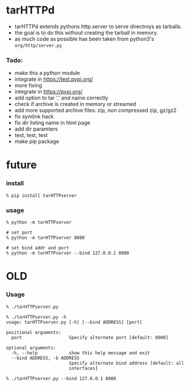 # tarHTTPd

* tarHTTPd extends pythons http.server to serve directroys as tarballs.
* the goal is to do this without creating the tarball in memory.
* as much code as possible has been taken from python3's `org/http/server.py`

### Todo:
* make this a python module
* integrate in https://test.pypi.org/
* more fixing
* integrate in https://pypi.org/
* add option to tar '.' and name correctly
* check if archive is created in memory or streamed
* add more supported archive files: zip, non compressed zip, gz/gz2
* fix symlink hack
* fix dir listing name in html page
* add dir paramters
* test, test, test
* make pip package

# future
### install
`% pip install tarHTTPserver`

### usage
`% python -m tarHTTPserver`

```
# set port
% python -m tarHTTPserver 8080
```

```
# set bind addr and port
% python -m tarHTTPserver --bind 127.0.0.1 8080
```


# OLD
### Usage
```
% ./tarHTTPserver.py
```

```
% ./tarHTTPserver.py -h
usage: tarHTTPserver.py [-h] [--bind ADDRESS] [port]

positional arguments:
  port                  Specify alternate port [default: 8000]

optional arguments:
  -h, --help            show this help message and exit
  --bind ADDRESS, -b ADDRESS
                        Specify alternate bind address [default: all
                        interfaces]
```

```
% ./tarHTTPserver.py --bind 127.0.0.1 8080
```


